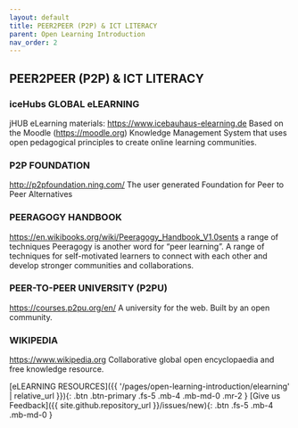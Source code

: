 ```yaml
---
layout: default
title: PEER2PEER (P2P) & ICT LITERACY
parent: Open Learning Introduction
nav_order: 2
---
```


## PEER2PEER (P2P) & ICT LITERACY


### iceHubs GLOBAL eLEARNING
jHUB eLearning materials: https://www.icebauhaus-elearning.de 
Based on the Moodle (https://moodle.org) Knowledge Management System that uses open pedagogical principles to create online learning communities.

### P2P FOUNDATION 
http://p2pfoundation.ning.com/
The user generated Foundation for Peer to Peer Alternatives

### PEERAGOGY HANDBOOK
https://en.wikibooks.org/wiki/Peeragogy_Handbook_V1.0sents a range of techniques 
Peeragogy is another word for “peer learning”. A range of techniques for self-motivated learners to connect with each other and develop stronger communities and collaborations.

### PEER-TO-PEER UNIVERSITY (P2PU)
https://courses.p2pu.org/en/
A university for the web. Built by an open community.

### WIKIPEDIA
https://www.wikipedia.org 
Collaborative global open encyclopaedia and free knowledge resource.

[eLEARNING RESOURCES]({{ '/pages/open-learning-introduction/elearning' | relative_url }}){: .btn .btn-primary .fs-5 .mb-4 .mb-md-0 .mr-2 } [Give us Feedback]({{ site.github.repository_url }}/issues/new){: .btn .fs-5 .mb-4 .mb-md-0 }

